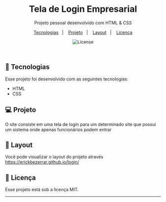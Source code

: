 <h1 align="center"> Tela de Login Empresarial </h1>

<p align="center">
Projeto pessoal desenvolvido com HTML & CSS
</p>

<p align="center">
  <a href="#-tecnologias">Tecnologias</a>&nbsp;&nbsp;&nbsp;|&nbsp;&nbsp;&nbsp;
  <a href="#-projeto">Projeto</a>&nbsp;&nbsp;&nbsp;|&nbsp;&nbsp;&nbsp;
  <a href="#-layout">Layout</a>&nbsp;&nbsp;&nbsp;|&nbsp;&nbsp;&nbsp;
  <a href="#memo-licença">Licença</a>
</p>

<p align="center">
  <img alt="License" src="https://github.com/ErickBezerrar/login/blob/main/images/Imagem%20do%20WhatsApp%20de%202023-03-28%20%C3%A0(s)%2010.18.25.jpg">
</p>

<br>


## 🚀 Tecnologias

Esse projeto foi desenvolvido com as seguintes tecnologias:

- HTML 
- CSS

## 💻 Projeto

O site consiste em uma tela de login para um determinado site que possui um sistema onde apenas funcionários podem entrar

## 🔖 Layout

Você pode visualizar o layout do projeto através https://erickbezerrar.github.io/login/

## :memo: Licença

Esse projeto está sob a licença MIT.

---

